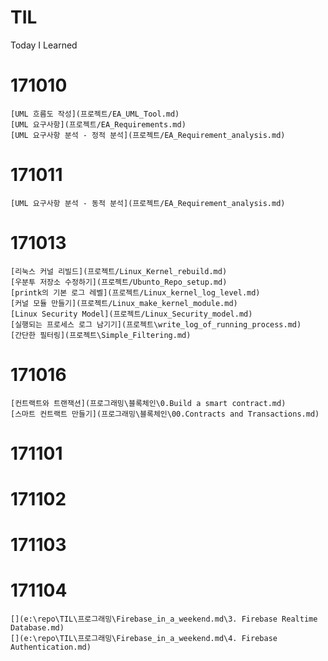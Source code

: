 # TIL
Today I Learned

# 171010
    [UML 흐름도 작성](프로젝트/EA_UML_Tool.md)
    [UML 요구사항](프로젝트/EA_Requirements.md)
    [UML 요구사항 분석 - 정적 분석](프로젝트/EA_Requirement_analysis.md)

# 171011
    [UML 요구사항 분석 - 동적 분석](프로젝트/EA_Requirement_analysis.md)

# 171013
    [리눅스 커널 리빌드](프로젝트/Linux_Kernel_rebuild.md)
    [우분투 저장소 수정하기](프로젝트/Ubunto_Repo_setup.md)
    [printk의 기본 로그 레벨](프로젝트/Linux_kernel_log_level.md)
    [커널 모듈 만들기](프로젝트/Linux_make_kernel_module.md)
    [Linux Security Model](프로젝트/Linux_Security_model.md)
    [실행되는 프로세스 로그 남기기](프로젝트\write_log_of_running_process.md)
    [간단한 필터링](프로젝트\Simple_Filtering.md)

# 171016
    [컨트랙트와 트랜잭션](프로그래밍\블록체인\0.Build a smart contract.md)
    [스마트 컨트랙트 만들기](프로그래밍\블록체인\00.Contracts and Transactions.md)
# 171101

# 171102

# 171103

# 171104
    [](e:\repo\TIL\프로그래밍\Firebase_in_a_weekend.md\3. Firebase Realtime Database.md)
    [](e:\repo\TIL\프로그래밍\Firebase_in_a_weekend.md\4. Firebase Authentication.md)
